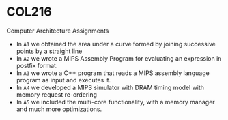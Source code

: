 # COL216
Computer Architecture Assignments
* In `A1` we obtained the area under a curve formed by joining successive points by a straight line
* In `A2` we wrote a MIPS Assembly Program for evaluating an expression in postfix format.
* In `A3` we wrote a C++ program that reads a MIPS assembly language program as input and executes it.
* In `A4` we developed a MIPS simulator with DRAM timing model with memory request re-ordering
* In `A5` we included the multi-core functionality, with a memory manager and much more optimizations.
